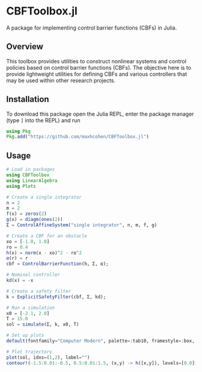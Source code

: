 # CBFToolbox.jl
A package for implementing control barrier functions (CBFs) in Julia.

## Overview
This toolbox provides utilities to construct nonlinear systems and control policies based on control barrier functions (CBFs). The objective here is to provide lightweight utilities for defining CBFs and various controllers that may be used within other research projects.

## Installation
To download this package open the Julia REPL, enter the package manager (type `]` into the REPL) and run
```julia
using Pkg
Pkg.add("https://github.com/maxhcohen/CBFToolbox.jl")
```

## Usage
```julia
# Load in packages
using CBFToolbox
using LinearAlgebra
using Plots

# Create a single integrator
n = 2
m = 2
f(x) = zeros(2)
g(x) = diagm(ones(2))
Σ = ControlAffineSystem("single integrator", n, m, f, g)

# Create a CBF for an obstacle
xo = [-1.0, 1.0]
ro = 0.4
h(x) = norm(x - xo)^2 - ro^2
α(r) = r
cbf = ControlBarrierFunction(h, Σ, α);

# Nominal controller
kd(x) = -x

# Create a safety filter
k = ExplicitSafetyFilter(cbf, Σ, kd);

# Run a simulation
x0 = [-2.1, 2.0]
T = 15.0
sol = simulate(Σ, k, x0, T)

# Set up plots
default(fontfamily="Computer Modern", palette=:tab10, framestyle=:box, grid=false, lw=2)

# Plot trajectory
plot(sol, idxs=(1,2), label="")
contour!(-1.5:0.01:-0.5, 0.5:0.01:1.5, (x,y) -> h([x,y]), levels=[0.0], colorbar=false, c="black")
```
